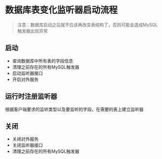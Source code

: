 # 数据库表变化监听器启动流程

> 注意：数据库启动之后就不应该再改变表结构了，否则可能会造成MySQL触发器出现异常

## 启动
* 查询数据库中所有表的字段信息
* 清理之前存在的所有MySQL触发器
* 启动监听器接口
* 开启对外服务
## 运行时注册监听器
根据客户端要求的监听类型以及要监听的字段，在需要的表上建立监听器
## 关闭
* 关闭对外服务
* 关闭监听器接口
* 清理之前存在的所有MySQL触发器
